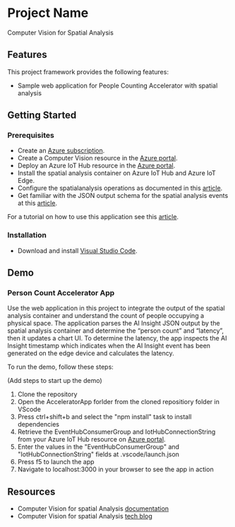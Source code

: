 # Project Name

Computer Vision for Spatial Analysis

## Features

This project framework provides the following features:

* Sample web application for People Counting Accelerator with spatial analysis


## Getting Started

### Prerequisites

- Create an [Azure subscription](https://azure.microsoft.com/free/cognitive-services).
- Create a Computer Vision resource in the [Azure portal](https://portal.azure.com). 
- Deploy an Azure IoT Hub resource in the [Azure portal](https://portal.azure.com). 
- Install the spatial analysis container on Azure IoT Hub and Azure IoT Edge. 
- Configure the spatialanalysis operations as documented in this [article](https://docs.microsoft.com/azure/cognitive-services/computer-vision/spatial-analysis-operations).  
- Get familiar with the JSON output schema for the spatial analysis events at this [article](https://docs.microsoft.com/azure/cognitive-services/computer-vision/spatial-analysis-operations). 

For a tutorial on how to use this application see this [article](https://docs.microsoft.com/azure/cognitive-services/computer-vision/spatial-analysis-web-app).


### Installation

- Download and install [Visual Studio Code](https://code.visualstudio.com/). 

## Demo

### Person Count Accelerator App

Use the web application in this project to integrate the output of the spatial analysis container and understand the count of people occupying a physical space. The application parses the AI Insight JSON output by the spatial analysis container and determine the “person count” and “latency”, then it updates a chart UI. To determine the latency, the app inspects the AI Insight timestamp which indicates when the AI Insight event has been generated on the edge device and calculates the latency. 

To run the demo, follow these steps:

(Add steps to start up the demo)

1. Clone the repository
2. Open the AcceleratorApp forlder from the cloned repositiory folder in VScode
3. Press ctrl+shift+b and select the "npm install" task to install dependencies
4. Retrieve the EventHubConsumerGroup and IotHubConnectionString from your Azure IoT Hub resource on [Azure portal](https://portal.azure.com).
5. Enter the values in the "EventHubConsumerGroup" and "IotHubConnectionString" fields at .vscode/launch.json
6. Press f5 to launch the app
7. Navigate to localhost:3000 in your browser to see the app in action

## Resources

- Computer Vision for spatial Analysis [documentation](https://docs.microsoft.com/azure/cognitive-services/computer-vision/spatial-analysis-container?tabs=azure-stack-edge)
- Computer Vision for spatial Analysis [tech blog](https://techcommunity.microsoft.com/t5/azure-ai/computer-vision-for-spatial-analysis-at-the-edge/ba-p/1666313)

